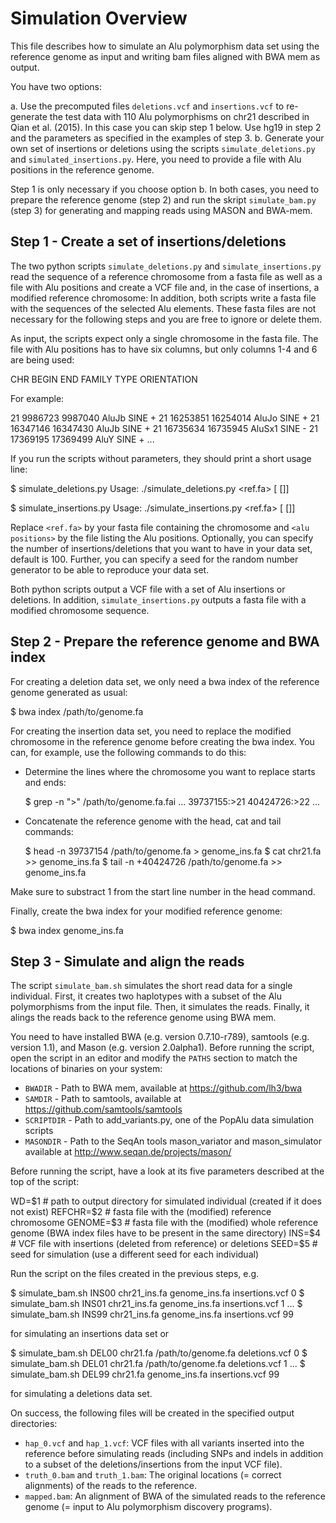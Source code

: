 Simulation Overview
===================

This file describes how to simulate an Alu polymorphism data set using the reference genome as input and writing bam files aligned with BWA mem as output.

You have two options:

a. Use the precomputed files `deletions.vcf` and `insertions.vcf` to re-generate the test data with 110 Alu polymorphisms on chr21 described in Qian et al. (2015). In this case you can skip step 1 below.
   Use hg19 in step 2 and the parameters as specified in the examples of step 3.
b. Generate your own set of insertions or deletions using the scripts `simulate_deletions.py` and `simulated_insertions.py`.
   Here, you need to provide a file with Alu positions in the reference genome.

Step 1 is only necessary if you choose option b.
In both cases, you need to prepare the reference genome (step 2) and run the skript `simulate_bam.py` (step 3) for generating and mapping reads using MASON and BWA-mem.


Step 1 - Create a set of insertions/deletions
---------------------------------------------

The two python scripts `simulate_deletions.py` and `simulate_insertions.py` read the sequence of a reference chromosome from a fasta file as well as a file with Alu positions and create a VCF file and, in the case of insertions, a modified reference chromosome:
In addition, both scripts write a fasta file with the sequences of the selected Alu elements. These fasta files are not necessary for the following steps and you are free to ignore or delete them.

As input, the scripts expect only a single chromosome in the fasta file.
The file with Alu positions has to have six columns, but only columns 1-4 and 6 are being used:

   CHR  BEGIN  END  FAMILY  TYPE  ORIENTATION

For example:

   21  9986723   9987040   AluJb   SINE  +
   21  16253851  16254014  AluJo   SINE  +
   21  16347146  16347430  AluJb   SINE  +
   21  16735634  16735945  AluSx1  SINE  -
   21  17369195  17369499  AluY    SINE  +
   ...

If you run the scripts without parameters, they should print a short usage line:

  $ simulate_deletions.py
  Usage: ./simulate_deletions.py <ref.fa> <alu positions> [<num del> [<seed>]]

  $ simulate_insertions.py
  Usage: ./simulate_insertions.py <ref.fa> <alu positions> [<num ins> [<seed>]]

Replace `<ref.fa>` by your fasta file containing the chromosome and `<alu positions>` by the file listing the Alu positions.
Optionally, you can specify the number of insertions/deletions that you want to have in your data set, default is 100.
Further, you can specify a seed for the random number generator to be able to reproduce your data set.

Both python scripts output a VCF file with a set of Alu insertions or deletions.
In addition, `simulate_insertions.py` outputs a fasta file with a modified chromosome sequence.


Step 2 - Prepare the reference genome and BWA index
---------------------------------------------------

For creating a deletion data set, we only need a bwa index of the reference genome generated as usual:

$ bwa index /path/to/genome.fa

For creating the insertion data set, you need to replace the modified chromosome in the reference genome before creating the bwa index.
You can, for example, use the following commands to do this:

* Determine the lines where the chromosome you want to replace starts and ends:

   $ grep -n ">" /path/to/genome.fa.fai
   ...
   39737155:>21
   40424726:>22
   ...

* Concatenate the reference genome with the head, cat and tail commands:

   $ head -n 39737154 /path/to/genome.fa > genome_ins.fa
   $ cat chr21.fa >> genome_ins.fa
   $ tail -n +40424726 /path/to/genome.fa >> genome_ins.fa

Make sure to substract 1 from the start line number in the head command.

Finally, create the bwa index for your modified reference genome:

   $ bwa index genome_ins.fa


Step 3 - Simulate and align the reads
-------------------------------------

The script `simulate_bam.sh` simulates the short read data for a single individual.
First, it creates two haplotypes with a subset of the Alu polymorphisms from the input file.
Then, it simulates the reads.
Finally, it alings the reads back to the reference genome using BWA mem.

You need to have installed BWA (e.g. version 0.7.10-r789), samtools (e.g. version 1.1), and Mason (e.g. version 2.0alpha1).
Before running the script, open the script in an editor and modify the `PATHS` section to match the locations of binaries on your system:

* `BWADIR` - Path to BWA mem, available at https://github.com/lh3/bwa
* `SAMDIR` - Path to samtools, available at https://github.com/samtools/samtools
* `SCRIPTDIR` - Path to add_variants.py, one of the PopAlu data simulation scripts
* `MASONDIR` - Path to the SeqAn tools mason_variator and mason_simulator available at http://www.seqan.de/projects/mason/

Before running the script, have a look at its five parameters described at the top of the script:

   WD=$1      # path to output directory for simulated individual (created if it does not exist)
   REFCHR=$2  # fasta file with the (modified) reference chromosome
   GENOME=$3  # fasta file with the (modified) whole reference genome (BWA index files have to be present in the same directory)
   INS=$4     # VCF file with insertions (deleted from reference) or deletions
   SEED=$5    # seed for simulation (use a different seed for each individual)

Run the script on the files created in the previous steps, e.g.

   $ simulate_bam.sh INS00 chr21_ins.fa genome_ins.fa insertions.vcf 0
   $ simulate_bam.sh INS01 chr21_ins.fa genome_ins.fa insertions.vcf 1
   ...
   $ simulate_bam.sh INS99 chr21_ins.fa genome_ins.fa insertions.vcf 99

for simulating an insertions data set or

   $ simulate_bam.sh DEL00 chr21.fa /path/to/genome.fa deletions.vcf 0
   $ simulate_bam.sh DEL01 chr21.fa /path/to/genome.fa deletions.vcf 1
   ...
   $ simulate_bam.sh DEL99 chr21.fa genome_ins.fa insertions.vcf 99

for simulating a deletions data set.

On success, the following files will be created in the specified output directories:

* `hap_0.vcf` and `hap_1.vcf`: VCF files with all variants inserted into the reference before simulating reads (including SNPs and indels in addition to a subset of the deletions/insertions from the input VCF file).
* `truth_0.bam` and `truth_1.bam`: The original locations (= correct alignments) of the reads to the reference.
* `mapped.bam`: An alignment of BWA of the simulated reads to the reference genome (= input to Alu polymorphism discovery programs).
